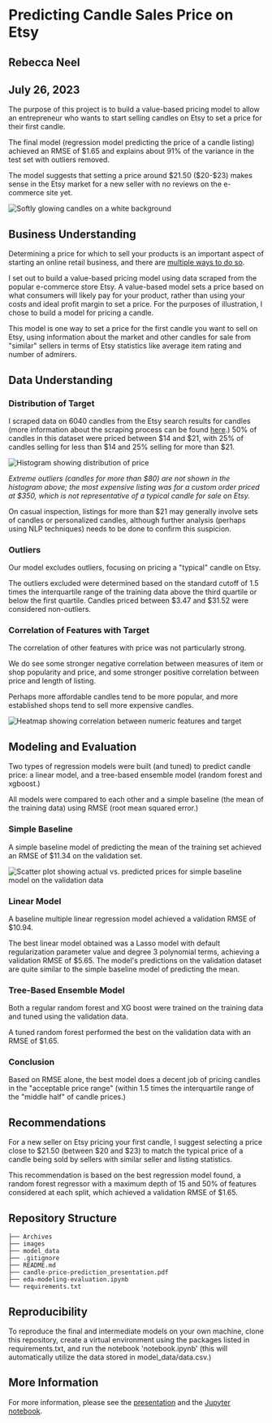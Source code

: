 # Predicting Candle Sales Price on Etsy
## Rebecca Neel
## July 26, 2023

The purpose of this project is to build a value-based pricing model to allow an entrepreneur who wants to start selling candles on Etsy to set a price for their first candle.

The final model (regression model predicting the price of a candle listing) achieved an RMSE of \$1.65 and explains about 91% of the variance in the test set with outliers removed.

The model suggests that setting a price around \$21.50 (\$20-\$23) makes sense in the Etsy market for a new seller with no reviews on the e-commerce site yet.

![Softly glowing candles on a white background](images/readme_header.png)

## Business Understanding

Determining a price for which to sell your products is an important aspect of starting an online retail business, and there are [multiple ways to do so](https://www.indeed.com/career-advice/career-development/pricing-modeling).

I set out to build a value-based pricing model using data scraped from the popular e-commerce store Etsy. A value-based model sets a price based on what consumers will likely pay for your product, rather than using your costs and ideal profit margin to set a price. For the purposes of illustration, I chose to build a model for pricing a candle.

This model is one way to set a price for the first candle you want to sell on Etsy, using information about the market and other candles for sale from "similar" sellers in terms of Etsy statistics like average item rating and number of admirers.

## Data Understanding

### Distribution of Target

I scraped data on 6040 candles from the Etsy search results for candles (more information about the scraping process can be found [here](Archives/web-scraping.ipynb).) 50\% of candles in this dataset were priced between \$14 and \$21, with 25\% of candles selling for less than \$14 and 25\% selling for more than \$21.

![Histogram showing distribution of price](images/price_dist.jpg)

*Extreme outliers (candles for more than \$80) are not shown in the histogram above; the most expensive listing was for a custom order priced at \$350, which is not representative of a typical candle for sale on Etsy.*

On casual inspection, listings for more than \$21 may generally involve sets of candles or personalized candles, although further analysis (perhaps using NLP techniques) needs to be done to confirm this suspicion.

### Outliers

Our model excludes outliers, focusing on pricing a "typical" candle on Etsy.

The outliers excluded were determined based on the standard cutoff of 1.5 times the interquartile range of the training data above the third quartile or below the first quartile. Candles priced between \$3.47 and \$31.52 were considered non-outliers.

### Correlation of Features with Target

The correlation of other features with price was not particularly strong.

We do see some stronger negative correlation between measures of item or shop popularity and price, and some stronger positive correlation between price and length of listing.

Perhaps more affordable candles tend to be more popular, and more established shops tend to sell more expensive candles.

![Heatmap showing correlation between numeric features and target](images/correlation_plot.jpg)

## Modeling and Evaluation

Two types of regression models were built (and tuned) to predict candle price: a linear model, and a tree-based ensemble model (random forest and xgboost.)

All models were compared to each other and a simple baseline (the mean of the training data) using RMSE (root mean squared error.)

### Simple Baseline

A simple baseline model of predicting the mean of the training set achieved an RMSE of \$11.34 on the validation set.

![Scatter plot showing actual vs. predicted prices for simple baseline model on the validation data](images/simple_baseline.jpg)

### Linear Model

A baseline multiple linear regression model achieved a validation RMSE of \$10.94.

The best linear model obtained was a Lasso model with default regularization parameter value and degree 3 polynomial terms, achieving a validation RMSE of \$5.65. The model's predictions on the validation dataset are quite similar to the simple baseline model of predicting the mean.

### Tree-Based Ensemble Model

Both a regular random forest and XG boost were trained on the training data and tuned using the validation data.

A tuned random forest performed the best on the validation data with an RMSE of \$1.65.

### Conclusion

Based on RMSE alone, the best model does a decent job of pricing candles in the "acceptable price range" (within 1.5 times the interquartile range of the "middle half" of candle prices.)

## Recommendations

For a new seller on Etsy pricing your first candle, I suggest selecting a price close to \$21.50 (between \$20 and \$23) to match the typical price of a candle being sold by sellers with similar seller and listing statistics.

This recommendation is based on the best regression model found, a random forest regressor with a maximum depth of 15 and 50\% of features considered at each split, which achieved a validation RMSE of \$1.65.

## Repository Structure

```
├── Archives
├── images
├── model_data
├── .gitignore
├── README.md
├── candle-price-prediction_presentation.pdf
├── eda-modeling-evaluation.ipynb
└── requirements.txt
```

## Reproducibility

To reproduce the final and intermediate models on your own machine, clone this repository, create a virtual environment using the packages listed in requirements.txt, and run the notebook 'notebook.ipynb' (this will automatically utilize the data stored in model_data/data.csv.)

## More Information

For more information, please see the [presentation](presentation.pdf) and the [Jupyter notebook](notebook.ipynb).